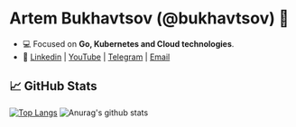 <h1>Artem Bukhavtsov (@bukhavtsov) 👋</h1>

- 💻 Focused on **Go, Kubernetes and Cloud technologies**.
- 🚀 <a href="https://linkedin.com/in/bukhautsou"  target="blank">Linkedin</a> | <a href="https://www.youtube.com/@artemcodes"  target="blank">YouTube</a> | <a href="https://t.me/bukhautsou"  target="blank">Telegram</a> | <a href="mailto:artem.bukhavtsov@gmail.com"  target="blank">Email</a>

<h2>📈 GitHub Stats</h2>

[![Top Langs](https://github-readme-stats.vercel.app/api/top-langs/?username=bukhavtsov)](https://github.com/anuraghazra/github-readme-stats)
![Anurag's github stats](https://github-readme-stats.vercel.app/api?username=bukhavtsov&show_icons=true)

